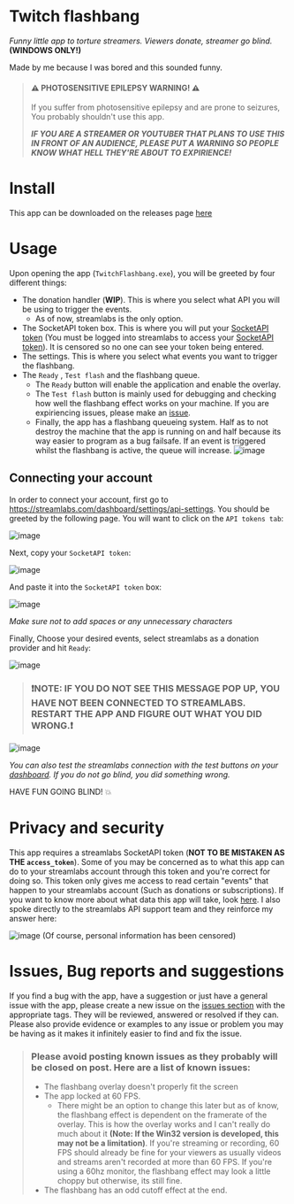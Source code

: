 # Twitch flashbang
*Funny little app to torture streamers. Viewers donate, streamer go blind.*
**(WINDOWS ONLY!)**

Made by me because I was bored and this sounded funny.

> #### ⚠️ PHOTOSENSITIVE EPILEPSY WARNING! ⚠️
> If you suffer from photosensitive epilepsy and are prone to seizures, You probably shouldn't use this app.
> 
> ***IF YOU ARE A STREAMER OR YOUTUBER THAT PLANS TO USE THIS IN FRONT OF AN AUDIENCE, PLEASE PUT A WARNING SO PEOPLE KNOW WHAT HELL THEY'RE ABOUT TO EXPIRIENCE!***

# Install
This app can be downloaded on the releases page [here](https://github.com/Exilon24/TwitchFlashbang/releases)
# Usage
Upon opening the app (`TwitchFlashbang.exe`), you will be greeted by four different things:
* The donation handler (**WIP**). This is where you select what API you will be using to trigger the events.
  - As of now, streamlabs is the only option.
* The SocketAPI token box. This is where you will put your [SocketAPI token](https://streamlabs.com/dashboard/settings/api-settings) (You must be logged into streamlabs to access your [SocketAPI token](https://streamlabs.com/dashboard/settings/api-settings)). It is censored so no one can see your token being entered.
* The settings. This is where you select what events you want to trigger the flashbang.
* The `Ready` , `Test flash` and the flashbang queue.
  - The `Ready` button will enable the application and enable the overlay.
  - The `Test flash` button is mainly used for debugging and checking how well the flashbang effect works on your machine. If you are expiriencing issues, please make an [issue](https://github.com/Exilon24/TwitchFlashbang/tree/v0.1.0#issues-bug-reports-and-suggestions).
  - Finally, the app has a flashbang queueing system. Half as to not destroy the machine that the app is running on and half because its way easier to program as a bug failsafe. If an event is triggered whilst the flashbang is active, the queue will increase.
![image](https://user-images.githubusercontent.com/80382462/197049811-6b5c74ca-8466-425d-903a-e0c398641af6.png)

## Connecting your account
In order to connect your account, first go to https://streamlabs.com/dashboard/settings/api-settings. You should be greeted by the following page. You will want to click on the `API tokens tab`:

![image](https://user-images.githubusercontent.com/80382462/197050651-1654cfdd-7849-45f0-a925-e561efdb190a.png)

Next, copy your `SocketAPI token`:

![image](https://user-images.githubusercontent.com/80382462/197050817-bdd87620-0e36-4120-aa6a-7f9b53cd2f01.png)

And paste it into the `SocketAPI token` box:

![image](https://user-images.githubusercontent.com/80382462/197050956-31edc84c-22cf-4bb9-bf69-3dd5c1b2901b.png)

_Make sure not to add spaces or any unnecessary characters_

Finally, Choose your desired events, select streamlabs as a donation provider and hit `Ready`:

![image](https://user-images.githubusercontent.com/80382462/197051439-c4cfc927-3877-4d4b-8eed-219bf75a8950.png)

> ### ❗NOTE: IF YOU DO NOT SEE THIS MESSAGE POP UP, YOU HAVE NOT BEEN CONNECTED TO STREAMLABS. RESTART THE APP AND FIGURE OUT WHAT YOU DID WRONG.❗

![image](https://user-images.githubusercontent.com/80382462/197051505-941ab0ed-dbec-468d-8410-a1a3bd5cfa43.png)

_You can also test the streamlabs connection with the test buttons on your [dashboard](https://streamlabs.com/dashboard#/alertbox). If you do not go blind, you did something wrong._

HAVE FUN GOING BLIND! 💥

# Privacy and security
This app requires a streamlabs SocketAPI token (**NOT TO BE MISTAKEN AS THE `access_token`**). Some of you may be concerned as to what this app can do to your streamlabs account through this token and you're correct for doing so. This token only gives me access to read certain "events" that happen to your streamlabs account (Such as donations or subscriptions). If you want to know more about what data this app will take, look [here](https://dev.streamlabs.com/docs/socket-api). I also spoke directly to the streamlabs API support team and they reinforce my answer here: 

![image](https://user-images.githubusercontent.com/80382462/197052277-4ca52449-12d3-4af8-aa32-080b518d8a6b.png)
(Of course, personal information has been censored)

# Issues, Bug reports and suggestions
If you find a bug with the app, have a suggestion or just have a general issue with the app, please create a new issue on the [issues section](https://github.com/Exilon24/TwitchFlashbang/issues) with the appropriate tags. They will be reviewed, answered or resolved if they can. Please also provide evidence or examples to any issue or problem you may be having as it makes it infinitely easier to find and fix the issue.

> ### Please avoid posting known issues as they probably will be closed on post. Here are a list of known issues:
> * The flashbang overlay doesn't properly fit the screen
> * The app locked at 60 FPS.
>   - There might be an option to change this later but as of know, the flashbang effect is dependent on the framerate of the overlay. This is how the overlay works and I can't really do much about it **(Note: If the Win32 version is developed, this may not be a limitation)**. If you're streaming 
or recording, 60 FPS should already be fine for your viewers as usually videos and streams aren't recorded at more than 60 FPS. If you're using a 60hz monitor, the flashbang effect may look a little choppy but otherwise, its still fine.
> * The flashbang has an odd cutoff effect at the end.
